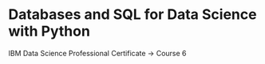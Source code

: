 # Databases and SQL for Data Science with Python
 IBM Data Science Professional Certificate -> Course 6
